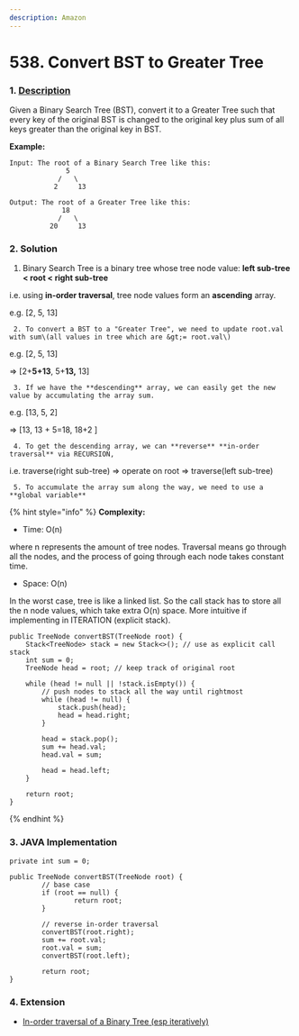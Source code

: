 ```yaml
---
description: Amazon
---
```


# 538. Convert BST to Greater Tree

### 1. [Description](https://leetcode.com/problems/convert-bst-to-greater-tree/description/)

Given a Binary Search Tree \(BST\), convert it to a Greater Tree such that every key of the original BST is changed to the original key plus sum of all keys greater than the original key in BST.

**Example:**

```text
Input: The root of a Binary Search Tree like this:
              5
            /   \
           2     13

Output: The root of a Greater Tree like this:
             18
            /   \
          20     13
```



### 2. Solution

1. Binary Search Tree is a binary tree whose tree node value: **left sub-tree &lt; root &lt; right sub-tree**

i.e. using **in-order traversal**, tree node values form an **ascending** array.

e.g. \[2, 5, 13\]

     2. To convert a BST to a "Greater Tree", we need to update root.val with sum\(all values in tree which are &gt;= root.val\) 

e.g. \[2,             5,      13\]

  =&gt; \[2+**5+13**, 5+**13,** 13\] 

     3. If we have the **descending** array, we can easily get the new value by accumulating the array sum.

e.g.  \[13,            5,              2\]

  =&gt;  \[13,  13 + 5=18,  18+2 \] 

     4. To get the descending array, we can **reverse** **in-order traversal** via RECURSION, 

i.e. traverse\(right sub-tree\) =&gt; operate on root =&gt; traverse\(left sub-tree\)

     5. To accumulate the array sum along the way, we need to use a **global variable**

{% hint style="info" %}
**Complexity:**

* Time: O\(n\)  

where n represents the amount of tree nodes. Traversal means go through all the nodes, and the process of going through each node takes constant time.

* Space: O\(n\) 

In the worst case, tree is like a linked list. So the call stack has to store all the n node values, which take extra O\(n\) space. More intuitive if implementing in ITERATION \(explicit stack\).

```text
public TreeNode convertBST(TreeNode root) {
    Stack<TreeNode> stack = new Stack<>(); // use as explicit call stack
    int sum = 0;
    TreeNode head = root; // keep track of original root

    while (head != null || !stack.isEmpty()) {
        // push nodes to stack all the way until rightmost
        while (head != null) {
            stack.push(head);
            head = head.right;
        }

        head = stack.pop();
        sum += head.val;
        head.val = sum;
            
        head = head.left;
    }

    return root;
}
```
{% endhint %}



### 3. JAVA Implementation

```text
private int sum = 0;

public TreeNode convertBST(TreeNode root) {
        // base case
        if (root == null) {
                return root;
        }
        
        // reverse in-order traversal
        convertBST(root.right);
        sum += root.val;
        root.val = sum;
        convertBST(root.left);
        
        return root;
}
```



### 4. Extension

* [In-order traversal of a Binary Tree \(esp iteratively\)](https://app.gitbook.com/@alittlebit/s/data-structures-and-algorithms-in-java/94.-binary-tree-inorder-traversal)

